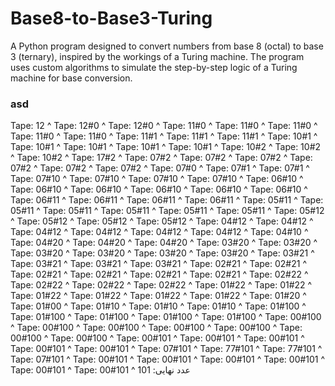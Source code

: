 # Base8-to-Base3-Turing
A Python program designed to convert numbers from base 8 (octal) to base 3 (ternary), inspired by the workings of a Turing machine. The program uses custom algorithms to simulate the step-by-step logic of a Turing machine for base conversion.

### asd
Tape: 12
      ^
Tape: 12#0
         ^
Tape: 12#0
       ^
Tape: 11#0
       ^
Tape: 11#0
        ^
Tape: 11#0
         ^
Tape: 11#0
          ^
Tape: 11#0
         ^
Tape: 11#1
        ^
Tape: 11#1
        ^
Tape: 11#1
       ^
Tape: 10#1
       ^
Tape: 10#1
        ^
Tape: 10#1
         ^
Tape: 10#1
          ^
Tape: 10#1
         ^
Tape: 10#2
        ^
Tape: 10#2
        ^
Tape: 10#2
       ^
Tape: 17#2
      ^
Tape: 07#2
      ^
Tape: 07#2
       ^
Tape: 07#2
        ^
Tape: 07#2
         ^
Tape: 07#2
          ^
Tape: 07#2
         ^
Tape: 07#0
        ^
Tape: 07#1
         ^
Tape: 07#1
          ^
Tape: 07#10
         ^
Tape: 07#10
        ^
Tape: 07#10
        ^
Tape: 07#10
       ^
Tape: 06#10
       ^
Tape: 06#10
        ^
Tape: 06#10
         ^
Tape: 06#10
          ^
Tape: 06#10
           ^
Tape: 06#10
          ^
Tape: 06#11
         ^
Tape: 06#11
        ^
Tape: 06#11
        ^
Tape: 06#11
       ^
Tape: 05#11
       ^
Tape: 05#11
        ^
Tape: 05#11
         ^
Tape: 05#11
          ^
Tape: 05#11
           ^
Tape: 05#11
          ^
Tape: 05#12
         ^
Tape: 05#12
        ^
Tape: 05#12
        ^
Tape: 05#12
       ^
Tape: 04#12
       ^
Tape: 04#12
        ^
Tape: 04#12
         ^
Tape: 04#12
          ^
Tape: 04#12
           ^
Tape: 04#12
          ^
Tape: 04#10
         ^
Tape: 04#20
        ^
Tape: 04#20
        ^
Tape: 04#20
       ^
Tape: 03#20
       ^
Tape: 03#20
        ^
Tape: 03#20
         ^
Tape: 03#20
          ^
Tape: 03#20
           ^
Tape: 03#20
          ^
Tape: 03#21
         ^
Tape: 03#21
        ^
Tape: 03#21
        ^
Tape: 03#21
       ^
Tape: 02#21
       ^
Tape: 02#21
        ^
Tape: 02#21
         ^
Tape: 02#21
          ^
Tape: 02#21
           ^
Tape: 02#21
          ^
Tape: 02#22
         ^
Tape: 02#22
        ^
Tape: 02#22
        ^
Tape: 02#22
       ^
Tape: 01#22
       ^
Tape: 01#22
        ^
Tape: 01#22
         ^
Tape: 01#22
          ^
Tape: 01#22
           ^
Tape: 01#22
          ^
Tape: 01#20
         ^
Tape: 01#00
        ^
Tape: 01#10
         ^
Tape: 01#10
          ^
Tape: 01#10
           ^
Tape: 01#100
          ^
Tape: 01#100
         ^
Tape: 01#100
        ^
Tape: 01#100
        ^
Tape: 01#100
       ^
Tape: 00#100
       ^
Tape: 00#100
        ^
Tape: 00#100
         ^
Tape: 00#100
          ^
Tape: 00#100
           ^
Tape: 00#100
            ^
Tape: 00#100
           ^
Tape: 00#101
          ^
Tape: 00#101
         ^
Tape: 00#101
        ^
Tape: 00#101
        ^
Tape: 00#101
       ^
Tape: 07#101
      ^
Tape: 77#101
      ^
Tape: 77#101
       ^
Tape: 07#101
        ^
Tape: 00#101
         ^
Tape: 00#101
         ^
Tape: 00#101
          ^
Tape: 00#101
           ^
Tape: 00#101
            ^
Tape: 00#101
             ^
عدد نهایی: 101
